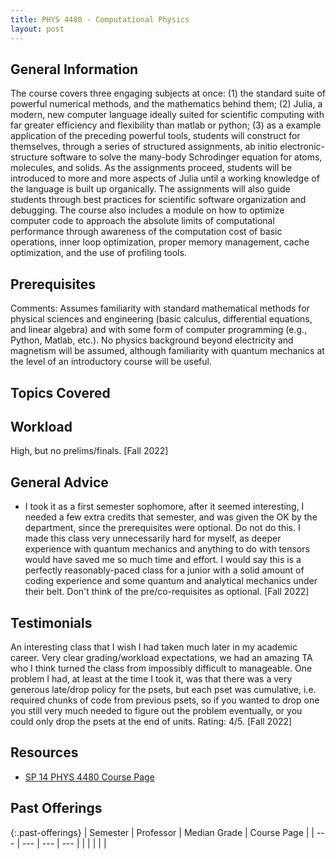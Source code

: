 ```yaml
---
title: PHYS 4480 - Computational Physics
layout: post
---
```


<link rel="stylesheet" href="/main.css">

## General Information

The course covers three engaging subjects at once: (1) the standard suite of powerful numerical methods, and the mathematics behind them; (2) Julia, a modern, new computer language ideally suited for scientific computing with far greater efficiency and flexibility than matlab or python; (3) as a example application of the preceding powerful tools, students will construct for themselves, through a series of structured assignments, ab initio electronic-structure software to solve the many-body Schrodinger equation for atoms, molecules, and solids. As the assignments proceed, students will be introduced to more and more aspects of Julia until a working knowledge of the language is built up organically. The assignments will also guide students through best practices for scientific software organization and debugging. The course also includes a module on how to optimize computer code to approach the absolute limits of computational performance through awareness of the computation cost of basic operations, inner loop optimization, proper memory management, cache optimization, and the use of profiling tools.

## Prerequisites

Comments: Assumes familiarity with standard mathematical methods for physical sciences and engineering (basic calculus, differential equations, and linear algebra) and with some form of computer programming (e.g., Python, Matlab, etc.). No physics background beyond electricity and magnetism will be assumed, although familiarity with quantum mechanics at the level of an introductory course will be useful.

## Topics Covered


## Workload

High, but no prelims/finals. [Fall 2022]

## General Advice

  - I took it as a first semester sophomore, after it seemed interesting, I needed a few extra credits that semester, and was given the OK by the department, since the prerequisites were optional. Do not do this. I made this class very unnecessarily hard for myself, as deeper experience with quantum mechanics and anything to do with tensors would have saved me so much time and effort. I would say this is a perfectly reasonably-paced class for a junior with a solid amount of coding experience and some quantum and analytical mechanics under their belt. Don't think of the pre/co-requisites as optional. [Fall 2022]

## Testimonials

An interesting class that I wish I had taken much later in my academic career. Very clear grading/workload expectations, we had an amazing TA who I think turned the class from impossibly difficult to manageable. One problem I had, at least at the time I took it, was that there was a very generous late/drop policy for the psets, but each pset was cumulative, i.e. required chunks of code from previous psets, so if you wanted to drop one you still very much needed to figure out the problem eventually, or you could only drop the psets at the end of units. Rating: 4/5. [Fall 2022]

## Resources

- <a href="https://sethna.lassp.cornell.edu/Teaching/ComputationalPhysics/">SP 14 PHYS 4480 Course Page</a>

## Past Offerings

{:.past-offerings}
| Semester | Professor | Median Grade | Course Page |
| --- | --- | --- | --- |
|  |  |  |  |
